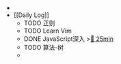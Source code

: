 -
- [[Daily Log]]
	- TODO 正则
	- TODO Learn Vim
	- DONE JavaScript深入 >[🍅 25min](#agenda-pomo://?t=f-1685002118199-1500)
	- TODO 算法-树
	-
